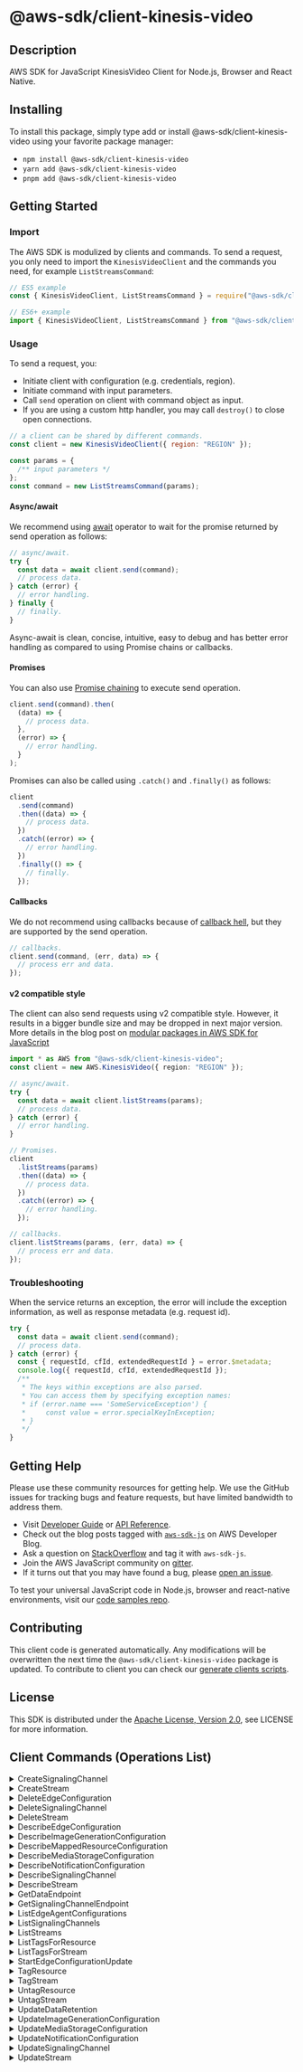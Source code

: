 <!-- generated file, do not edit directly -->

# @aws-sdk/client-kinesis-video

## Description

AWS SDK for JavaScript KinesisVideo Client for Node.js, Browser and React Native.

<p></p>

## Installing

To install this package, simply type add or install @aws-sdk/client-kinesis-video
using your favorite package manager:

- `npm install @aws-sdk/client-kinesis-video`
- `yarn add @aws-sdk/client-kinesis-video`
- `pnpm add @aws-sdk/client-kinesis-video`

## Getting Started

### Import

The AWS SDK is modulized by clients and commands.
To send a request, you only need to import the `KinesisVideoClient` and
the commands you need, for example `ListStreamsCommand`:

```js
// ES5 example
const { KinesisVideoClient, ListStreamsCommand } = require("@aws-sdk/client-kinesis-video");
```

```ts
// ES6+ example
import { KinesisVideoClient, ListStreamsCommand } from "@aws-sdk/client-kinesis-video";
```

### Usage

To send a request, you:

- Initiate client with configuration (e.g. credentials, region).
- Initiate command with input parameters.
- Call `send` operation on client with command object as input.
- If you are using a custom http handler, you may call `destroy()` to close open connections.

```js
// a client can be shared by different commands.
const client = new KinesisVideoClient({ region: "REGION" });

const params = {
  /** input parameters */
};
const command = new ListStreamsCommand(params);
```

#### Async/await

We recommend using [await](https://developer.mozilla.org/en-US/docs/Web/JavaScript/Reference/Operators/await)
operator to wait for the promise returned by send operation as follows:

```js
// async/await.
try {
  const data = await client.send(command);
  // process data.
} catch (error) {
  // error handling.
} finally {
  // finally.
}
```

Async-await is clean, concise, intuitive, easy to debug and has better error handling
as compared to using Promise chains or callbacks.

#### Promises

You can also use [Promise chaining](https://developer.mozilla.org/en-US/docs/Web/JavaScript/Guide/Using_promises#chaining)
to execute send operation.

```js
client.send(command).then(
  (data) => {
    // process data.
  },
  (error) => {
    // error handling.
  }
);
```

Promises can also be called using `.catch()` and `.finally()` as follows:

```js
client
  .send(command)
  .then((data) => {
    // process data.
  })
  .catch((error) => {
    // error handling.
  })
  .finally(() => {
    // finally.
  });
```

#### Callbacks

We do not recommend using callbacks because of [callback hell](http://callbackhell.com/),
but they are supported by the send operation.

```js
// callbacks.
client.send(command, (err, data) => {
  // process err and data.
});
```

#### v2 compatible style

The client can also send requests using v2 compatible style.
However, it results in a bigger bundle size and may be dropped in next major version. More details in the blog post
on [modular packages in AWS SDK for JavaScript](https://aws.amazon.com/blogs/developer/modular-packages-in-aws-sdk-for-javascript/)

```ts
import * as AWS from "@aws-sdk/client-kinesis-video";
const client = new AWS.KinesisVideo({ region: "REGION" });

// async/await.
try {
  const data = await client.listStreams(params);
  // process data.
} catch (error) {
  // error handling.
}

// Promises.
client
  .listStreams(params)
  .then((data) => {
    // process data.
  })
  .catch((error) => {
    // error handling.
  });

// callbacks.
client.listStreams(params, (err, data) => {
  // process err and data.
});
```

### Troubleshooting

When the service returns an exception, the error will include the exception information,
as well as response metadata (e.g. request id).

```js
try {
  const data = await client.send(command);
  // process data.
} catch (error) {
  const { requestId, cfId, extendedRequestId } = error.$metadata;
  console.log({ requestId, cfId, extendedRequestId });
  /**
   * The keys within exceptions are also parsed.
   * You can access them by specifying exception names:
   * if (error.name === 'SomeServiceException') {
   *     const value = error.specialKeyInException;
   * }
   */
}
```

## Getting Help

Please use these community resources for getting help.
We use the GitHub issues for tracking bugs and feature requests, but have limited bandwidth to address them.

- Visit [Developer Guide](https://docs.aws.amazon.com/sdk-for-javascript/v3/developer-guide/welcome.html)
  or [API Reference](https://docs.aws.amazon.com/AWSJavaScriptSDK/v3/latest/index.html).
- Check out the blog posts tagged with [`aws-sdk-js`](https://aws.amazon.com/blogs/developer/tag/aws-sdk-js/)
  on AWS Developer Blog.
- Ask a question on [StackOverflow](https://stackoverflow.com/questions/tagged/aws-sdk-js) and tag it with `aws-sdk-js`.
- Join the AWS JavaScript community on [gitter](https://gitter.im/aws/aws-sdk-js-v3).
- If it turns out that you may have found a bug, please [open an issue](https://github.com/aws/aws-sdk-js-v3/issues/new/choose).

To test your universal JavaScript code in Node.js, browser and react-native environments,
visit our [code samples repo](https://github.com/aws-samples/aws-sdk-js-tests).

## Contributing

This client code is generated automatically. Any modifications will be overwritten the next time the `@aws-sdk/client-kinesis-video` package is updated.
To contribute to client you can check our [generate clients scripts](https://github.com/aws/aws-sdk-js-v3/tree/main/scripts/generate-clients).

## License

This SDK is distributed under the
[Apache License, Version 2.0](http://www.apache.org/licenses/LICENSE-2.0),
see LICENSE for more information.

## Client Commands (Operations List)

<details>
<summary>
CreateSignalingChannel
</summary>

[Command API Reference](https://docs.aws.amazon.com/AWSJavaScriptSDK/v3/latest/client/kinesis-video/command/CreateSignalingChannelCommand/) / [Input](https://docs.aws.amazon.com/AWSJavaScriptSDK/v3/latest/Package/-aws-sdk-client-kinesis-video/Interface/CreateSignalingChannelCommandInput/) / [Output](https://docs.aws.amazon.com/AWSJavaScriptSDK/v3/latest/Package/-aws-sdk-client-kinesis-video/Interface/CreateSignalingChannelCommandOutput/)

</details>
<details>
<summary>
CreateStream
</summary>

[Command API Reference](https://docs.aws.amazon.com/AWSJavaScriptSDK/v3/latest/client/kinesis-video/command/CreateStreamCommand/) / [Input](https://docs.aws.amazon.com/AWSJavaScriptSDK/v3/latest/Package/-aws-sdk-client-kinesis-video/Interface/CreateStreamCommandInput/) / [Output](https://docs.aws.amazon.com/AWSJavaScriptSDK/v3/latest/Package/-aws-sdk-client-kinesis-video/Interface/CreateStreamCommandOutput/)

</details>
<details>
<summary>
DeleteEdgeConfiguration
</summary>

[Command API Reference](https://docs.aws.amazon.com/AWSJavaScriptSDK/v3/latest/client/kinesis-video/command/DeleteEdgeConfigurationCommand/) / [Input](https://docs.aws.amazon.com/AWSJavaScriptSDK/v3/latest/Package/-aws-sdk-client-kinesis-video/Interface/DeleteEdgeConfigurationCommandInput/) / [Output](https://docs.aws.amazon.com/AWSJavaScriptSDK/v3/latest/Package/-aws-sdk-client-kinesis-video/Interface/DeleteEdgeConfigurationCommandOutput/)

</details>
<details>
<summary>
DeleteSignalingChannel
</summary>

[Command API Reference](https://docs.aws.amazon.com/AWSJavaScriptSDK/v3/latest/client/kinesis-video/command/DeleteSignalingChannelCommand/) / [Input](https://docs.aws.amazon.com/AWSJavaScriptSDK/v3/latest/Package/-aws-sdk-client-kinesis-video/Interface/DeleteSignalingChannelCommandInput/) / [Output](https://docs.aws.amazon.com/AWSJavaScriptSDK/v3/latest/Package/-aws-sdk-client-kinesis-video/Interface/DeleteSignalingChannelCommandOutput/)

</details>
<details>
<summary>
DeleteStream
</summary>

[Command API Reference](https://docs.aws.amazon.com/AWSJavaScriptSDK/v3/latest/client/kinesis-video/command/DeleteStreamCommand/) / [Input](https://docs.aws.amazon.com/AWSJavaScriptSDK/v3/latest/Package/-aws-sdk-client-kinesis-video/Interface/DeleteStreamCommandInput/) / [Output](https://docs.aws.amazon.com/AWSJavaScriptSDK/v3/latest/Package/-aws-sdk-client-kinesis-video/Interface/DeleteStreamCommandOutput/)

</details>
<details>
<summary>
DescribeEdgeConfiguration
</summary>

[Command API Reference](https://docs.aws.amazon.com/AWSJavaScriptSDK/v3/latest/client/kinesis-video/command/DescribeEdgeConfigurationCommand/) / [Input](https://docs.aws.amazon.com/AWSJavaScriptSDK/v3/latest/Package/-aws-sdk-client-kinesis-video/Interface/DescribeEdgeConfigurationCommandInput/) / [Output](https://docs.aws.amazon.com/AWSJavaScriptSDK/v3/latest/Package/-aws-sdk-client-kinesis-video/Interface/DescribeEdgeConfigurationCommandOutput/)

</details>
<details>
<summary>
DescribeImageGenerationConfiguration
</summary>

[Command API Reference](https://docs.aws.amazon.com/AWSJavaScriptSDK/v3/latest/client/kinesis-video/command/DescribeImageGenerationConfigurationCommand/) / [Input](https://docs.aws.amazon.com/AWSJavaScriptSDK/v3/latest/Package/-aws-sdk-client-kinesis-video/Interface/DescribeImageGenerationConfigurationCommandInput/) / [Output](https://docs.aws.amazon.com/AWSJavaScriptSDK/v3/latest/Package/-aws-sdk-client-kinesis-video/Interface/DescribeImageGenerationConfigurationCommandOutput/)

</details>
<details>
<summary>
DescribeMappedResourceConfiguration
</summary>

[Command API Reference](https://docs.aws.amazon.com/AWSJavaScriptSDK/v3/latest/client/kinesis-video/command/DescribeMappedResourceConfigurationCommand/) / [Input](https://docs.aws.amazon.com/AWSJavaScriptSDK/v3/latest/Package/-aws-sdk-client-kinesis-video/Interface/DescribeMappedResourceConfigurationCommandInput/) / [Output](https://docs.aws.amazon.com/AWSJavaScriptSDK/v3/latest/Package/-aws-sdk-client-kinesis-video/Interface/DescribeMappedResourceConfigurationCommandOutput/)

</details>
<details>
<summary>
DescribeMediaStorageConfiguration
</summary>

[Command API Reference](https://docs.aws.amazon.com/AWSJavaScriptSDK/v3/latest/client/kinesis-video/command/DescribeMediaStorageConfigurationCommand/) / [Input](https://docs.aws.amazon.com/AWSJavaScriptSDK/v3/latest/Package/-aws-sdk-client-kinesis-video/Interface/DescribeMediaStorageConfigurationCommandInput/) / [Output](https://docs.aws.amazon.com/AWSJavaScriptSDK/v3/latest/Package/-aws-sdk-client-kinesis-video/Interface/DescribeMediaStorageConfigurationCommandOutput/)

</details>
<details>
<summary>
DescribeNotificationConfiguration
</summary>

[Command API Reference](https://docs.aws.amazon.com/AWSJavaScriptSDK/v3/latest/client/kinesis-video/command/DescribeNotificationConfigurationCommand/) / [Input](https://docs.aws.amazon.com/AWSJavaScriptSDK/v3/latest/Package/-aws-sdk-client-kinesis-video/Interface/DescribeNotificationConfigurationCommandInput/) / [Output](https://docs.aws.amazon.com/AWSJavaScriptSDK/v3/latest/Package/-aws-sdk-client-kinesis-video/Interface/DescribeNotificationConfigurationCommandOutput/)

</details>
<details>
<summary>
DescribeSignalingChannel
</summary>

[Command API Reference](https://docs.aws.amazon.com/AWSJavaScriptSDK/v3/latest/client/kinesis-video/command/DescribeSignalingChannelCommand/) / [Input](https://docs.aws.amazon.com/AWSJavaScriptSDK/v3/latest/Package/-aws-sdk-client-kinesis-video/Interface/DescribeSignalingChannelCommandInput/) / [Output](https://docs.aws.amazon.com/AWSJavaScriptSDK/v3/latest/Package/-aws-sdk-client-kinesis-video/Interface/DescribeSignalingChannelCommandOutput/)

</details>
<details>
<summary>
DescribeStream
</summary>

[Command API Reference](https://docs.aws.amazon.com/AWSJavaScriptSDK/v3/latest/client/kinesis-video/command/DescribeStreamCommand/) / [Input](https://docs.aws.amazon.com/AWSJavaScriptSDK/v3/latest/Package/-aws-sdk-client-kinesis-video/Interface/DescribeStreamCommandInput/) / [Output](https://docs.aws.amazon.com/AWSJavaScriptSDK/v3/latest/Package/-aws-sdk-client-kinesis-video/Interface/DescribeStreamCommandOutput/)

</details>
<details>
<summary>
GetDataEndpoint
</summary>

[Command API Reference](https://docs.aws.amazon.com/AWSJavaScriptSDK/v3/latest/client/kinesis-video/command/GetDataEndpointCommand/) / [Input](https://docs.aws.amazon.com/AWSJavaScriptSDK/v3/latest/Package/-aws-sdk-client-kinesis-video/Interface/GetDataEndpointCommandInput/) / [Output](https://docs.aws.amazon.com/AWSJavaScriptSDK/v3/latest/Package/-aws-sdk-client-kinesis-video/Interface/GetDataEndpointCommandOutput/)

</details>
<details>
<summary>
GetSignalingChannelEndpoint
</summary>

[Command API Reference](https://docs.aws.amazon.com/AWSJavaScriptSDK/v3/latest/client/kinesis-video/command/GetSignalingChannelEndpointCommand/) / [Input](https://docs.aws.amazon.com/AWSJavaScriptSDK/v3/latest/Package/-aws-sdk-client-kinesis-video/Interface/GetSignalingChannelEndpointCommandInput/) / [Output](https://docs.aws.amazon.com/AWSJavaScriptSDK/v3/latest/Package/-aws-sdk-client-kinesis-video/Interface/GetSignalingChannelEndpointCommandOutput/)

</details>
<details>
<summary>
ListEdgeAgentConfigurations
</summary>

[Command API Reference](https://docs.aws.amazon.com/AWSJavaScriptSDK/v3/latest/client/kinesis-video/command/ListEdgeAgentConfigurationsCommand/) / [Input](https://docs.aws.amazon.com/AWSJavaScriptSDK/v3/latest/Package/-aws-sdk-client-kinesis-video/Interface/ListEdgeAgentConfigurationsCommandInput/) / [Output](https://docs.aws.amazon.com/AWSJavaScriptSDK/v3/latest/Package/-aws-sdk-client-kinesis-video/Interface/ListEdgeAgentConfigurationsCommandOutput/)

</details>
<details>
<summary>
ListSignalingChannels
</summary>

[Command API Reference](https://docs.aws.amazon.com/AWSJavaScriptSDK/v3/latest/client/kinesis-video/command/ListSignalingChannelsCommand/) / [Input](https://docs.aws.amazon.com/AWSJavaScriptSDK/v3/latest/Package/-aws-sdk-client-kinesis-video/Interface/ListSignalingChannelsCommandInput/) / [Output](https://docs.aws.amazon.com/AWSJavaScriptSDK/v3/latest/Package/-aws-sdk-client-kinesis-video/Interface/ListSignalingChannelsCommandOutput/)

</details>
<details>
<summary>
ListStreams
</summary>

[Command API Reference](https://docs.aws.amazon.com/AWSJavaScriptSDK/v3/latest/client/kinesis-video/command/ListStreamsCommand/) / [Input](https://docs.aws.amazon.com/AWSJavaScriptSDK/v3/latest/Package/-aws-sdk-client-kinesis-video/Interface/ListStreamsCommandInput/) / [Output](https://docs.aws.amazon.com/AWSJavaScriptSDK/v3/latest/Package/-aws-sdk-client-kinesis-video/Interface/ListStreamsCommandOutput/)

</details>
<details>
<summary>
ListTagsForResource
</summary>

[Command API Reference](https://docs.aws.amazon.com/AWSJavaScriptSDK/v3/latest/client/kinesis-video/command/ListTagsForResourceCommand/) / [Input](https://docs.aws.amazon.com/AWSJavaScriptSDK/v3/latest/Package/-aws-sdk-client-kinesis-video/Interface/ListTagsForResourceCommandInput/) / [Output](https://docs.aws.amazon.com/AWSJavaScriptSDK/v3/latest/Package/-aws-sdk-client-kinesis-video/Interface/ListTagsForResourceCommandOutput/)

</details>
<details>
<summary>
ListTagsForStream
</summary>

[Command API Reference](https://docs.aws.amazon.com/AWSJavaScriptSDK/v3/latest/client/kinesis-video/command/ListTagsForStreamCommand/) / [Input](https://docs.aws.amazon.com/AWSJavaScriptSDK/v3/latest/Package/-aws-sdk-client-kinesis-video/Interface/ListTagsForStreamCommandInput/) / [Output](https://docs.aws.amazon.com/AWSJavaScriptSDK/v3/latest/Package/-aws-sdk-client-kinesis-video/Interface/ListTagsForStreamCommandOutput/)

</details>
<details>
<summary>
StartEdgeConfigurationUpdate
</summary>

[Command API Reference](https://docs.aws.amazon.com/AWSJavaScriptSDK/v3/latest/client/kinesis-video/command/StartEdgeConfigurationUpdateCommand/) / [Input](https://docs.aws.amazon.com/AWSJavaScriptSDK/v3/latest/Package/-aws-sdk-client-kinesis-video/Interface/StartEdgeConfigurationUpdateCommandInput/) / [Output](https://docs.aws.amazon.com/AWSJavaScriptSDK/v3/latest/Package/-aws-sdk-client-kinesis-video/Interface/StartEdgeConfigurationUpdateCommandOutput/)

</details>
<details>
<summary>
TagResource
</summary>

[Command API Reference](https://docs.aws.amazon.com/AWSJavaScriptSDK/v3/latest/client/kinesis-video/command/TagResourceCommand/) / [Input](https://docs.aws.amazon.com/AWSJavaScriptSDK/v3/latest/Package/-aws-sdk-client-kinesis-video/Interface/TagResourceCommandInput/) / [Output](https://docs.aws.amazon.com/AWSJavaScriptSDK/v3/latest/Package/-aws-sdk-client-kinesis-video/Interface/TagResourceCommandOutput/)

</details>
<details>
<summary>
TagStream
</summary>

[Command API Reference](https://docs.aws.amazon.com/AWSJavaScriptSDK/v3/latest/client/kinesis-video/command/TagStreamCommand/) / [Input](https://docs.aws.amazon.com/AWSJavaScriptSDK/v3/latest/Package/-aws-sdk-client-kinesis-video/Interface/TagStreamCommandInput/) / [Output](https://docs.aws.amazon.com/AWSJavaScriptSDK/v3/latest/Package/-aws-sdk-client-kinesis-video/Interface/TagStreamCommandOutput/)

</details>
<details>
<summary>
UntagResource
</summary>

[Command API Reference](https://docs.aws.amazon.com/AWSJavaScriptSDK/v3/latest/client/kinesis-video/command/UntagResourceCommand/) / [Input](https://docs.aws.amazon.com/AWSJavaScriptSDK/v3/latest/Package/-aws-sdk-client-kinesis-video/Interface/UntagResourceCommandInput/) / [Output](https://docs.aws.amazon.com/AWSJavaScriptSDK/v3/latest/Package/-aws-sdk-client-kinesis-video/Interface/UntagResourceCommandOutput/)

</details>
<details>
<summary>
UntagStream
</summary>

[Command API Reference](https://docs.aws.amazon.com/AWSJavaScriptSDK/v3/latest/client/kinesis-video/command/UntagStreamCommand/) / [Input](https://docs.aws.amazon.com/AWSJavaScriptSDK/v3/latest/Package/-aws-sdk-client-kinesis-video/Interface/UntagStreamCommandInput/) / [Output](https://docs.aws.amazon.com/AWSJavaScriptSDK/v3/latest/Package/-aws-sdk-client-kinesis-video/Interface/UntagStreamCommandOutput/)

</details>
<details>
<summary>
UpdateDataRetention
</summary>

[Command API Reference](https://docs.aws.amazon.com/AWSJavaScriptSDK/v3/latest/client/kinesis-video/command/UpdateDataRetentionCommand/) / [Input](https://docs.aws.amazon.com/AWSJavaScriptSDK/v3/latest/Package/-aws-sdk-client-kinesis-video/Interface/UpdateDataRetentionCommandInput/) / [Output](https://docs.aws.amazon.com/AWSJavaScriptSDK/v3/latest/Package/-aws-sdk-client-kinesis-video/Interface/UpdateDataRetentionCommandOutput/)

</details>
<details>
<summary>
UpdateImageGenerationConfiguration
</summary>

[Command API Reference](https://docs.aws.amazon.com/AWSJavaScriptSDK/v3/latest/client/kinesis-video/command/UpdateImageGenerationConfigurationCommand/) / [Input](https://docs.aws.amazon.com/AWSJavaScriptSDK/v3/latest/Package/-aws-sdk-client-kinesis-video/Interface/UpdateImageGenerationConfigurationCommandInput/) / [Output](https://docs.aws.amazon.com/AWSJavaScriptSDK/v3/latest/Package/-aws-sdk-client-kinesis-video/Interface/UpdateImageGenerationConfigurationCommandOutput/)

</details>
<details>
<summary>
UpdateMediaStorageConfiguration
</summary>

[Command API Reference](https://docs.aws.amazon.com/AWSJavaScriptSDK/v3/latest/client/kinesis-video/command/UpdateMediaStorageConfigurationCommand/) / [Input](https://docs.aws.amazon.com/AWSJavaScriptSDK/v3/latest/Package/-aws-sdk-client-kinesis-video/Interface/UpdateMediaStorageConfigurationCommandInput/) / [Output](https://docs.aws.amazon.com/AWSJavaScriptSDK/v3/latest/Package/-aws-sdk-client-kinesis-video/Interface/UpdateMediaStorageConfigurationCommandOutput/)

</details>
<details>
<summary>
UpdateNotificationConfiguration
</summary>

[Command API Reference](https://docs.aws.amazon.com/AWSJavaScriptSDK/v3/latest/client/kinesis-video/command/UpdateNotificationConfigurationCommand/) / [Input](https://docs.aws.amazon.com/AWSJavaScriptSDK/v3/latest/Package/-aws-sdk-client-kinesis-video/Interface/UpdateNotificationConfigurationCommandInput/) / [Output](https://docs.aws.amazon.com/AWSJavaScriptSDK/v3/latest/Package/-aws-sdk-client-kinesis-video/Interface/UpdateNotificationConfigurationCommandOutput/)

</details>
<details>
<summary>
UpdateSignalingChannel
</summary>

[Command API Reference](https://docs.aws.amazon.com/AWSJavaScriptSDK/v3/latest/client/kinesis-video/command/UpdateSignalingChannelCommand/) / [Input](https://docs.aws.amazon.com/AWSJavaScriptSDK/v3/latest/Package/-aws-sdk-client-kinesis-video/Interface/UpdateSignalingChannelCommandInput/) / [Output](https://docs.aws.amazon.com/AWSJavaScriptSDK/v3/latest/Package/-aws-sdk-client-kinesis-video/Interface/UpdateSignalingChannelCommandOutput/)

</details>
<details>
<summary>
UpdateStream
</summary>

[Command API Reference](https://docs.aws.amazon.com/AWSJavaScriptSDK/v3/latest/client/kinesis-video/command/UpdateStreamCommand/) / [Input](https://docs.aws.amazon.com/AWSJavaScriptSDK/v3/latest/Package/-aws-sdk-client-kinesis-video/Interface/UpdateStreamCommandInput/) / [Output](https://docs.aws.amazon.com/AWSJavaScriptSDK/v3/latest/Package/-aws-sdk-client-kinesis-video/Interface/UpdateStreamCommandOutput/)

</details>

